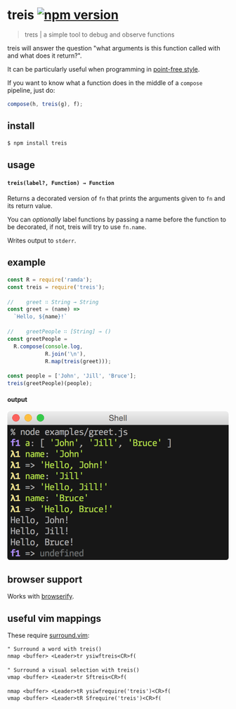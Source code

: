 # treis [![npm version](https://badge.fury.io/js/treis.svg)](http://badge.fury.io/js/treis)

> treɪs | a simple tool to debug and observe functions

treis will answer the question "what arguments is this function called with
and what does it return?".

It can be particularly useful when programming in [point-free
style](http://en.wikipedia.org/wiki/Tacit_programming).

If you want to know what a function does in the middle of a `compose`
pipeline, just do:

```js
compose(h, treis(g), f);
```

## install

```sh
$ npm install treis
```

## usage

#### `treis(label?, Function) → Function`

Returns a decorated version of `fn` that prints the arguments given to `fn`
and its return value.

You can _optionally_ label functions by passing a name before the function to
be decorated, if not, treis will try to use `fn.name`.

Writes output to `stderr`.

## example

```js
const R = require('ramda');
const treis = require('treis');

//    greet ∷ String → String
const greet = (name) =>
  `Hello, ${name}!`

//    greetPeople ∷ [String] → ()
const greetPeople =
  R.compose(console.log,
            R.join('\n'),
            R.map(treis(greet)));

const people = ['John', 'Jill', 'Bruce'];
treis(greetPeople)(people);
```

#### output

![](https://raw.githubusercontent.com/raine/treis/media/greet.png)

## browser support

Works with [browserify](http://browserify.org/).

## useful vim mappings

These require [surround.vim](https://github.com/tpope/vim-surround):

```viml
" Surround a word with treis()
nmap <buffer> <Leader>tr ysiwftreis<CR>f(

" Surround a visual selection with treis()
vmap <buffer> <Leader>tr Sftreis<CR>f(

nmap <buffer> <Leader>tR ysiwfrequire('treis')<CR>f(
vmap <buffer> <Leader>tR Sfrequire('treis')<CR>f(
```
